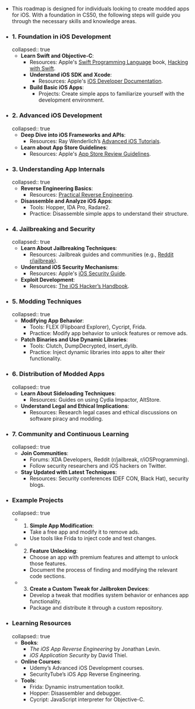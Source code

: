 - This roadmap is designed for individuals looking to create modded apps for iOS. With a foundation in CS50, the following steps will guide you through the necessary skills and knowledge areas.
- ### 1. Foundation in iOS Development
  collapsed:: true
	- **Learn Swift and Objective-C**:
		- Resources: Apple's [Swift Programming Language](https://developer.apple.com/swift/) book, [Hacking with Swift](https://www.hackingwithswift.com/).
		- **Understand iOS SDK and Xcode**:
			- Resources: Apple's [iOS Developer Documentation](https://developer.apple.com/documentation/).
		- **Build Basic iOS Apps**:
			- Projects: Create simple apps to familiarize yourself with the development environment.
- ### 2. Advanced iOS Development
  collapsed:: true
	- **Deep Dive into iOS Frameworks and APIs**:
		- Resources: Ray Wenderlich’s [Advanced iOS Tutorials](https://www.raywenderlich.com/ios).
	- **Learn about App Store Guidelines**:
		- Resources: Apple's [App Store Review Guidelines](https://developer.apple.com/app-store/review/guidelines/).
- ### 3. Understanding App Internals
  collapsed:: true
	- **Reverse Engineering Basics**:
		- Resources: [Practical Reverse Engineering](https://www.amazon.com/Practical-Reverse-Engineering-Reversing-Obfuscation/dp/1118787315).
	- **Disassemble and Analyze iOS Apps**:
		- Tools: Hopper, IDA Pro, Radare2.
		- Practice: Disassemble simple apps to understand their structure.
- ### 4. Jailbreaking and Security
  collapsed:: true
	- **Learn About Jailbreaking Techniques**:
		- Resources: Jailbreak guides and communities (e.g., [Reddit r/jailbreak](https://www.reddit.com/r/jailbreak/)).
	- **Understand iOS Security Mechanisms**:
		- Resources: Apple's [iOS Security Guide](https://www.apple.com/business/docs/site/iOS_Security_Guide.pdf).
	- **Exploit Development**:
		- Resources: [The iOS Hacker’s Handbook](https://www.amazon.com/iOS-Hackers-Handbook-Charlie-Miller/dp/1118204123).
- ### 5. Modding Techniques
  collapsed:: true
	- **Modifying App Behavior**:
		- Tools: FLEX (Flipboard Explorer), Cycript, Frida.
		- Practice: Modify app behavior to unlock features or remove ads.
	- **Patch Binaries and Use Dynamic Libraries**:
		- Tools: Clutch, DumpDecrypted, insert_dylib.
		- Practice: Inject dynamic libraries into apps to alter their functionality.
- ### 6. Distribution of Modded Apps
  collapsed:: true
	- **Learn About Sideloading Techniques**:
		- Resources: Guides on using Cydia Impactor, AltStore.
	- **Understand Legal and Ethical Implications**:
		- Resources: Research legal cases and ethical discussions on software piracy and modding.
- ### 7. Community and Continuous Learning
  collapsed:: true
	- **Join Communities**:
		- Forums: XDA Developers, Reddit (r/jailbreak, r/iOSProgramming).
		- Follow security researchers and iOS hackers on Twitter.
	- **Stay Updated with Latest Techniques**:
		- Resources: Security conferences (DEF CON, Black Hat), security blogs.
- ### Example Projects
  collapsed:: true
	- 1. **Simple App Modification**:
		- Take a free app and modify it to remove ads.
		- Use tools like Frida to inject code and test changes.
	- 2. **Feature Unlocking**:
		- Choose an app with premium features and attempt to unlock those features.
		- Document the process of finding and modifying the relevant code sections.
	- 3. **Create a Custom Tweak for Jailbroken Devices**:
		- Develop a tweak that modifies system behavior or enhances app functionality.
		- Package and distribute it through a custom repository.
- ### Learning Resources
  collapsed:: true
	- **Books**:
		- *The iOS App Reverse Engineering* by Jonathan Levin.
		- *iOS Application Security* by David Thiel.
	- **Online Courses**:
		- Udemy’s Advanced iOS Development courses.
		- SecurityTube’s iOS App Reverse Engineering.
	- **Tools**:
		- Frida: Dynamic instrumentation toolkit.
		- Hopper: Disassembler and debugger.
		- Cycript: JavaScript interpreter for Objective-C.